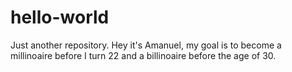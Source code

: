 # hello-world
Just another repository.
Hey it's Amanuel, my goal is to become a millinoaire before I turn 22 and a billinoaire before the age of 30.
